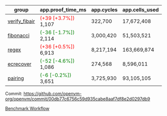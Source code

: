 | group | app.proof_time_ms | app.cycles | app.cells_used | leaf.proof_time_ms | leaf.cycles | leaf.cells_used |
| -- | -- | -- | -- | -- | -- | -- |
| [verify_fibair](https://github.com/openvm-org/openvm/blob/benchmark-results/benchmarks-pr/1921/verify_fibair-00db77c6756c59d935cabe8aaf7df8e2d0297db9.md) |<span style='color: red'>(+39 [+3.7%])</span> 1,107 |  322,700 |  17,672,408 |- | - | - |
| [fibonacci](https://github.com/openvm-org/openvm/blob/benchmark-results/benchmarks-pr/1921/fibonacci-00db77c6756c59d935cabe8aaf7df8e2d0297db9.md) |<span style='color: green'>(-36 [-1.7%])</span> 2,114 |  3,000,420 |  51,503,521 |- | - | - |
| [regex](https://github.com/openvm-org/openvm/blob/benchmark-results/benchmarks-pr/1921/regex-00db77c6756c59d935cabe8aaf7df8e2d0297db9.md) |<span style='color: red'>(+36 [+0.5%])</span> 6,913 |  8,217,194 |  163,669,874 |- | - | - |
| [ecrecover](https://github.com/openvm-org/openvm/blob/benchmark-results/benchmarks-pr/1921/ecrecover-00db77c6756c59d935cabe8aaf7df8e2d0297db9.md) |<span style='color: green'>(-52 [-4.6%])</span> 1,086 |  274,568 |  8,596,011 |- | - | - |
| [pairing](https://github.com/openvm-org/openvm/blob/benchmark-results/benchmarks-pr/1921/pairing-00db77c6756c59d935cabe8aaf7df8e2d0297db9.md) |<span style='color: green'>(-6 [-0.2%])</span> 3,651 |  3,725,930 |  93,105,105 |- | - | - |


Commit: https://github.com/openvm-org/openvm/commit/00db77c6756c59d935cabe8aaf7df8e2d0297db9

[Benchmark Workflow](https://github.com/openvm-org/openvm/actions/runs/16656292151)
